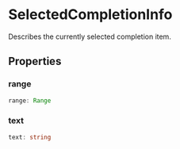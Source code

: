 # SelectedCompletionInfo

Describes the currently selected completion item.

## Properties

### range

```typescript
range: Range
```

### text

```typescript
text: string
```

[Range]: Range.md
